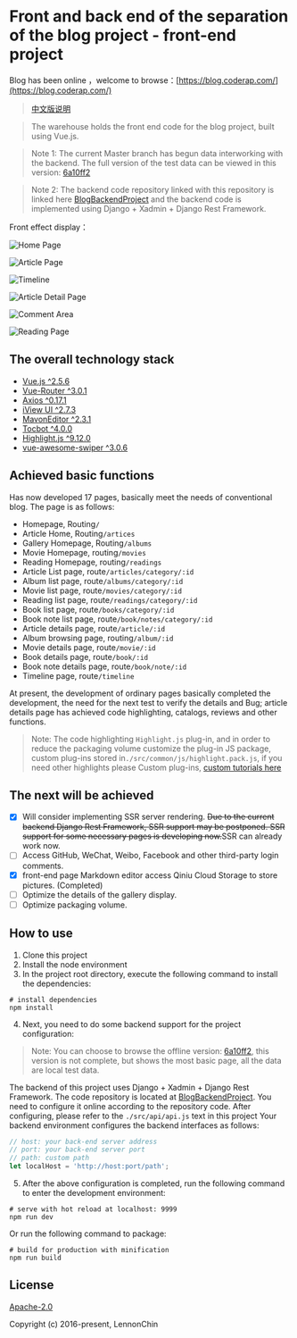 # Front and back end of the separation of the blog project - front-end project

Blog has been online ，welcome to browse：[https://blog.coderap.com/](https://blog.coderap.com/)

> [中文版说明](https://github.com/LennonChin/Blog-Frontend-Project/blob/master/README_zh-cn.md)

> The warehouse holds the front end code for the blog project, built using Vue.js.

> Note 1: The current Master branch has begun data interworking with the backend. The full version of the test data can be viewed in this version: [6a10ff2](https://github.com/LennonChin/Blog-Frontend-Project/tree/6a10ff207e413c02d7e5eb810409144a65450e27)

> Note 2: The backend code repository linked with this repository is linked here [BlogBackendProject](https://github.com/LennonChin/BlogBackendProject) and the backend code is implemented using Django + Xadmin + Django Rest Framework.

Front effect display：

![Home Page](https://github.com/LennonChin/Blog-Frontend-Project/blob/master/readme/exhibition/frontend1.png)

![Article Page](https://github.com/LennonChin/Blog-Frontend-Project/blob/master/readme/exhibition/frontend2.png)

![Timeline](https://github.com/LennonChin/Blog-Frontend-Project/blob/master/readme/exhibition/frontend3.png)

![Article Detail Page](https://github.com/LennonChin/Blog-Frontend-Project/blob/master/readme/exhibition/frontend4.png)

![Comment Area](https://github.com/LennonChin/Blog-Frontend-Project/blob/master/readme/exhibition/frontend5.png)

![Reading Page](https://github.com/LennonChin/Blog-Frontend-Project/blob/master/readme/exhibition/frontend6.png)

## The overall technology stack

- [Vue.js ^2.5.6](https://github.com/vuejs/vue)
- [Vue-Router ^3.0.1](https://github.com/vuejs/vue-router)
- [Axios ^0.17.1](https://github.com/axios/axios)
- [iView UI ^2.7.3](https://github.com/iview/iview)
- [MavonEditor ^2.3.1](https://github.com/hinesboy/mavonEditor)
- [Tocbot ^4.0.0](https://github.com/tscanlin/tocbot)
- [Highlight.js ^9.12.0](https://github.com/isagalaev/highlight.js)
- [vue-awesome-swiper ^3.0.6](https://github.com/surmon-china/vue-awesome-swiper)

## Achieved basic functions

Has now developed 17 pages, basically meet the needs of conventional blog. The page is as follows:

- Homepage, Routing`/`
- Article Home, Routing`/artices`
- Gallery Homepage, Routing`/albums`
- Movie Homepage, routing`/movies`
- Reading Homepage, routing`/readings`
- Article List page, route`/articles/category/:id`
- Album list page, route`/albums/category/:id`
- Movie list page, route`/movies/category/:id`
- Reading list page, route`/readings/category/:id`
- Book list page, route`/books/category/:id`
- Book note list page, route`/book/notes/category/:id`
- Article details page, route`/article/:id`
- Album browsing page, routing`/album/:id`
- Movie details page, route`/movie/:id`
- Book details page, route`/book/:id`
- Book note details page, route`/book/note/:id`
- Timeline page, route`/timeline`

At present, the development of ordinary pages basically completed the development, the need for the next test to verify the details and Bug; article details page has achieved code highlighting, catalogs, reviews and other functions.

> Note: The code highlighting `Highlight.js` plug-in, and in order to reduce the packaging volume customize the plug-in JS package, custom plug-ins stored in`./src/common/js/highlight.pack.js`, if you need other highlights please Custom plug-ins, [custom tutorials here](http://highlightjs.readthedocs.io/en/latest/building-testing.html)

## The next will be achieved

- [x]  Will consider implementing SSR server rendering. ~~Due to the current backend Django Rest Framework, SSR support may be postponed. SSR support for some necessary pages is developing now.~~SSR can already work now.
- [ ]  Access GitHub, WeChat, Weibo, Facebook and other third-party login comments.
- [x] front-end page Markdown editor access Qiniu Cloud Storage to store pictures. (Completed)
- [ ]  Optimize the details of the gallery display.
- [ ]  Optimize packaging volume.

## How to use

1. Clone this project
2. Install the node environment
3. In the project root directory, execute the following command to install the dependencies:

```shell
# install dependencies
npm install
```

4. Next, you need to do some backend support for the project configuration:

> Note: You can choose to browse the offline version: [6a10ff2](https://github.com/LennonChin/Blog-Frontend-Project/tree/6a10ff207e413c02d7e5eb810409144a65450e27), this version is not complete, but shows the most basic page, all the data are local test data.

The backend of this project uses Django + Xadmin + Django Rest Framework. The code repository is located at [BlogBackendProject](https://github.com/LennonChin/BlogBackendProject). You need to configure it online according to the repository code. After configuring, please refer to the `./src/api/api.js` text in this project Your backend environment configures the backend interfaces as follows:

```javascript
// host: your back-end server address
// port: your back-end server port
// path: custom path
let localHost = 'http://host:port/path';
```

5. After the above configuration is completed, run the following command to enter the development environment:

```shell
# serve with hot reload at localhost: 9999
npm run dev
```

Or run the following command to package:

```shell
# build for production with minification
npm run build
```

## License

[Apache-2.0](https://opensource.org/licenses/Apache-2.0)

Copyright (c) 2016-present, LennonChin